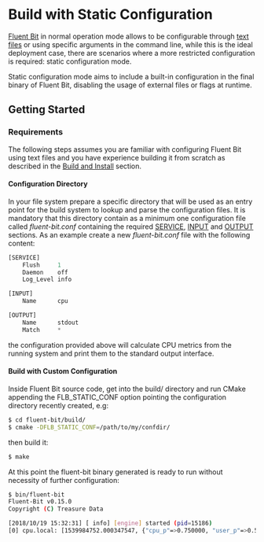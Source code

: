 # Build with Static Configuration

[Fluent Bit](https://fluentbit.io) in normal operation mode allows to be configurable through [text files](../configuration/file.md) or using specific arguments in the command line, while this is the ideal deployment case, there are scenarios where a more restricted configuration is required: static configuration mode.

Static configuration mode aims to include a built-in configuration in the final binary of Fluent Bit, disabling the usage of external files or flags at runtime.

## Getting Started

### Requirements

The following steps assumes you are familiar with configuring Fluent Bit using text files and you have experience building it from scratch as described in the [Build and Install](build_install.md) section.

#### Configuration Directory

In your file system prepare a specific directory that will be used as an entry point for the build system to lookup and parse the configuration files. It is mandatory that this directory contain as a minimum one configuration file called _fluent-bit.conf_ containing the required [SERVICE](../configuration/file.md#config_section), [INPUT](https://github.com/edsiper/fluent-bit-docs/tree/cb40da03dcc847335abcda483b6c0effc20e09a1/installation/configuration/file.md#config_input) and [OUTPUT](../configuration/file.md#config_output) sections. As an example create a new _fluent-bit.conf_ file with the following content:

```python
[SERVICE]
    Flush     1
    Daemon    off
    Log_Level info

[INPUT]
    Name      cpu

[OUTPUT]
    Name      stdout
    Match     *
```

the configuration provided above will calculate CPU metrics from the running system and print them to the standard output interface.

#### Build with Custom Configuration

Inside Fluent Bit source code, get into the build/ directory and run CMake appending the FLB\_STATIC\_CONF option pointing the configuration directory recently created, e.g:

```bash
$ cd fluent-bit/build/
$ cmake -DFLB_STATIC_CONF=/path/to/my/confdir/
```

then build it:

```bash
$ make
```

At this point the fluent-bit binary generated is ready to run without necessity of further configuration:

```bash
$ bin/fluent-bit 
Fluent-Bit v0.15.0
Copyright (C) Treasure Data

[2018/10/19 15:32:31] [ info] [engine] started (pid=15186)
[0] cpu.local: [1539984752.000347547, {"cpu_p"=>0.750000, "user_p"=>0.500000, "system_p"=>0.250000, "cpu0.p_cpu"=>1.000000, "cpu0.p_user"=>1.000000, "cpu0.p_system"=>0.000000, "cpu1.p_cpu"=>0.000000, "cpu1.p_user"=>0.000000, "cpu1.p_system"=>0.000000, "cpu2.p_cpu"=>0.000000, "cpu2.p_user"=>0.000000, "cpu2.p_system"=>0.000000, "cpu3.p_cpu"=>1.000000, "cpu3.p_user"=>1.000000, "cpu3.p_system"=>0.000000}]
```

